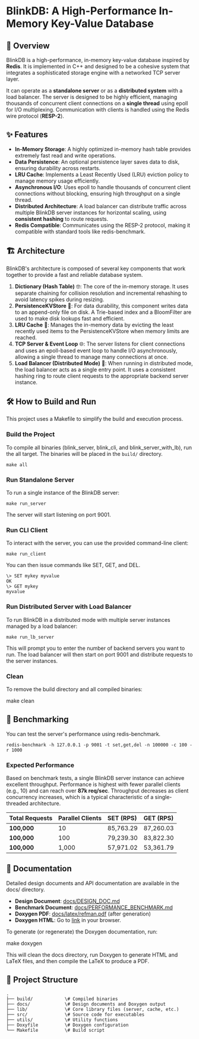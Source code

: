# **BlinkDB: A High-Performance In-Memory Key-Value Database**

## **📖 Overview**

BlinkDB is a high-performance, in-memory key-value database inspired by **Redis**. It is implemented in C++ and designed to be a cohesive system that integrates a sophisticated storage engine with a networked TCP server layer.

It can operate as a **standalone server** or as a **distributed system** with a load balancer. The server is designed to be highly efficient, managing thousands of concurrent client connections on a **single thread** using epoll for I/O multiplexing. Communication with clients is handled using the Redis wire protocol (**RESP-2**).

## **✨ Features**

* **In-Memory Storage**: A highly optimized in-memory hash table provides extremely fast read and write operations.  
* **Data Persistence**: An optional persistence layer saves data to disk, ensuring durability across restarts.  
* **LRU Cache**: Implements a Least Recently Used (LRU) eviction policy to manage memory usage efficiently.  
* **Asynchronous I/O**: Uses epoll to handle thousands of concurrent client connections without blocking, ensuring high throughput on a single thread.  
* **Distributed Architecture**: A load balancer can distribute traffic across multiple BlinkDB server instances for horizontal scaling, using **consistent hashing** to route requests.  
* **Redis Compatible**: Communicates using the RESP-2 protocol, making it compatible with standard tools like redis-benchmark.

## **🏗️ Architecture**

BlinkDB's architecture is composed of several key components that work together to provide a fast and reliable database system.

1. **Dictionary (Hash Table)** 🤓: The core of the in-memory storage. It uses separate chaining for collision resolution and incremental rehashing to avoid latency spikes during resizing.  
2. **PersistenceKVStore** 💾: For data durability, this component writes data to an append-only file on disk. A Trie-based index and a BloomFilter are used to make disk lookups fast and efficient.  
3. **LRU Cache** 🧠: Manages the in-memory data by evicting the least recently used items to the PersistenceKVStore when memory limits are reached.  
4. **TCP Server & Event Loop** 🌐: The server listens for client connections and uses an epoll-based event loop to handle I/O asynchronously, allowing a single thread to manage many connections at once.  
5. **Load Balancer (Distributed Mode)** 🚀: When running in distributed mode, the load balancer acts as a single entry point. It uses a consistent hashing ring to route client requests to the appropriate backend server instance.

## **🛠️ How to Build and Run**

This project uses a Makefile to simplify the build and execution process.

### **Build the Project**

To compile all binaries (blink\_server, blink\_cli, and blink\_server\_with\_lb), run the all target. The binaries will be placed in the `build/` directory.
```
make all
```

### **Run Standalone Server**

To run a single instance of the BlinkDB server:
```
make run_server
```

The server will start listening on port 9001\.

### **Run CLI Client**

To interact with the server, you can use the provided command-line client:

```
make run_client
```

You can then issue commands like SET, GET, and DEL.

```
\> SET mykey myvalue  
OK  
\> GET mykey  
myvalue
```


### **Run Distributed Server with Load Balancer**

To run BlinkDB in a distributed mode with multiple server instances managed by a load balancer:
```
make run_lb_server
```
This will prompt you to enter the number of backend servers you want to run. The load balancer will then start on port 9001 and distribute requests to the server instances.

### **Clean**

To remove the build directory and all compiled binaries:

make clean

## **🚀 Benchmarking**

You can test the server's performance using redis-benchmark.
```
redis-benchmark -h 127.0.0.1 -p 9001 -t set,get,del -n 100000 -c 100 -r 1000
```

### **Expected Performance**

Based on benchmark tests, a single BlinkDB server instance can achieve excellent throughput. Performance is highest with fewer parallel clients (e.g., 10) and can reach over **87k req/sec**. Throughput decreases as client concurrency increases, which is a typical characteristic of a single-threaded architecture.

| Total Requests | Parallel Clients | SET (RPS) | GET (RPS) |
| :---- | :---- | :---- | :---- |
| **100,000** | 10 | 85,763.29 | 87,260.03 |
| **100,000** | 100 | 79,239.30 | 83,822.30 |
| **100,000** | 1,000 | 57,971.02 | 53,361.79 |

## **📄 Documentation**

Detailed design documents and API documentation are available in the docs/ directory.

* **Design Document**: [docs/DESIGN_DOC.md](docs/DESIGN_DOC.md)
* **Benchmark Document**: [docs/PERFORMANCE_BENCHMARK.md](docs/PERFORMANCE_BENCHMARK.md)
* **Doxygen PDF**: [docs/latex/refman.pdf](docs/latex/refman.pdf) (after generation)  
* **Doxygen HTML**: Go to [link](https://bivas-biswas.github.io/blink-db/html/index.html) in your browser.

To generate (or regenerate) the Doxygen documentation, run:

make doxygen

This will clean the docs directory, run Doxygen to generate HTML and LaTeX files, and then compile the LaTeX to produce a PDF.

## **📁 Project Structure**

```
.  
├── build/            \# Compiled binaries  
├── docs/             \# Design documents and Doxygen output  
├── lib/              \# Core library files (server, cache, etc.)  
├── src/              \# Source code for executables  
├── utils/            \# Utility functions  
├── Doxyfile          \# Doxygen configuration  
└── Makefile          \# Build script
```